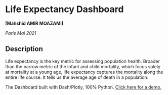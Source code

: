 # Life Expectancy Dashboard
**[Mahshid AMIR MOAZAMI]**

*Paris Mai 2021*

## Description

Life expectancy is the key metric for assessing population health. Broader than the narrow metric of the infant and child mortality, which focus solely at mortality at a young age, life expectancy captures the mortality along the entire life course. It tells us the average age of death in a population.

The Dashboard built with Dash/Plotly, 100% Python. [Click here for a demo.](https://dash-lifeexpect.herokuapp.com/)
